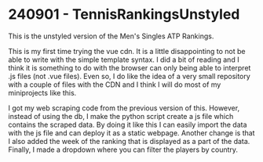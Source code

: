 # 240901 - TennisRankingsUnstyled
This is the unstyled version of the Men's Singles ATP Rankings.

This is my first time trying the vue cdn. It is a little disappointing to not be able to write with the simple template syntax. I did a bit of reading and I think it is something to do with the browser can only being able to interpret .js files (not .vue files). Even so, I do like the idea of a very small repository with a couple of files with the CDN and I think I will do most of my miniprojects like this. 

I got my web scraping code from the previous version of this. However, instead of using the db, I make the python script create a js file which contains the scraped data. By doing it like this I can easily import the data with the js file and can deploy it as a static webpage. Another change is that I also added the week of the ranking that is displayed as a part of the data. Finally, I made a dropdown where you can filter the players by country.
